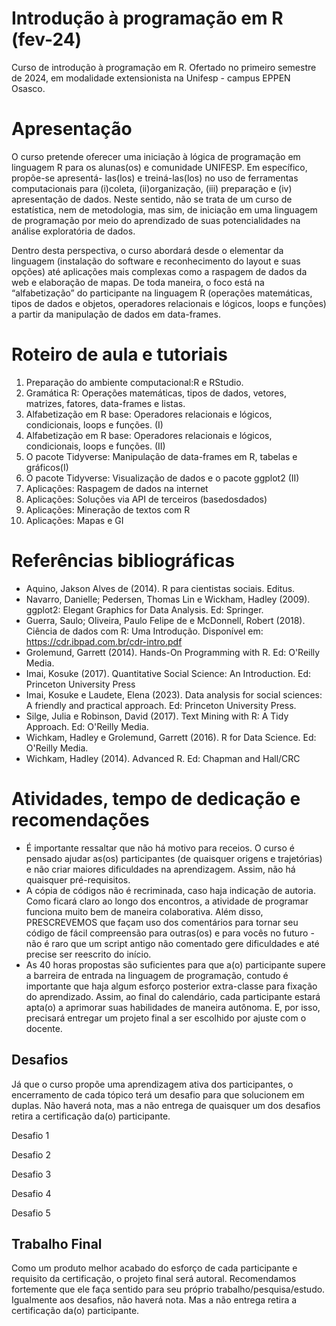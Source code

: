 # Introdução à programação em R (fev-24)
Curso de introdução à programação em R. Ofertado no primeiro semestre de 2024, em modalidade extensionista na Unifesp - campus EPPEN Osasco.

# Apresentação
O curso pretende oferecer uma iniciação à lógica de programação em linguagem R para os alunas(os) e comunidade UNIFESP. Em específico, propõe-se apresentá- las(los) e treiná-las(los) no uso de ferramentas computacionais para (i)coleta, (ii)organização, (iii) preparação e (iv) apresentação de dados. Neste sentido, não se trata de um curso de estatística, nem de metodologia, mas sim, de iniciação em uma linguagem de programação por meio do aprendizado de suas potencialidades na análise exploratória de dados.

Dentro desta perspectiva, o curso abordará desde o elementar da linguagem (instalação do software e reconhecimento do layout e suas opções) até aplicações mais complexas como a raspagem de dados da web e elaboração de mapas. De toda maneira, o foco está na “alfabetização” do participante na linguagem R (operações matemáticas, tipos de dados e objetos, operadores relacionais e lógicos, loops e funções) a partir da manipulação de dados em data-frames.

# Roteiro de aula e tutoriais
1. Preparação do ambiente computacional:R e RStudio.
2. Gramática R: Operações matemáticas, tipos de dados, vetores, matrizes, fatores,
data-frames e listas.
3. Alfabetização em R base: Operadores relacionais e lógicos, condicionais, loops e
funções. (I)
4. Alfabetização em R base: Operadores relacionais e lógicos, condicionais, loops e
funções. (II)
5. O pacote Tidyverse: Manipulação de data-frames em R, tabelas e gráficos(I)
6. O pacote Tidyverse: Visualização de dados e o pacote ggplot2 (II)
7. Aplicações: Raspagem de dados na internet
8. Aplicações: Soluções via API de terceiros (basedosdados)
9. Aplicações: Mineração de textos com R
10. Aplicações: Mapas e GI

# Referências bibliográficas
* Aquino, Jakson Alves de (2014). R para cientistas sociais. Editus.
* Navarro, Danielle; Pedersen, Thomas Lin e Wickham, Hadley (2009). ggplot2: Elegant Graphics for Data Analysis. Ed: Springer.
* Guerra, Saulo; Oliveira, Paulo Felipe de e McDonnell, Robert (2018). Ciência de
dados com R: Uma Introdução. Disponível em: https://cdr.ibpad.com.br/cdr-intro.pdf
* Grolemund, Garrett (2014). Hands-On Programming with R. Ed: O'Reilly Media.
* Imai, Kosuke (2017). Quantitative Social Science: An Introduction. Ed: Princeton University Press
* Imai, Kosuke e Laudete, Elena (2023). Data analysis for social sciences: A friendly and practical approach. Ed: Princeton University Press.
* Silge, Julia e Robinson, David (2017). Text Mining with R: A Tidy Approach. Ed: O'Reilly Media.
* Wichkam, Hadley e Grolemund, Garrett (2016). R for Data Science. Ed: O'Reilly Media.
* Wichkam, Hadley (2014). Advanced R. Ed: Chapman and Hall/CRC

# Atividades, tempo de dedicação e recomendações
* É importante ressaltar que não há motivo para receios. O curso é pensado ajudar as(os) participantes (de quaisquer origens e trajetórias) e não criar maiores dificuldades na aprendizagem. Assim, não há quaisquer pré-requisitos.
* A cópia de códigos não é recriminada, caso haja indicação de autoria. Como ficará claro ao longo dos encontros, a atividade de programar funciona muito bem de maneira colaborativa. Além disso, PRESCREVEMOS que façam uso dos comentários para tornar seu código de fácil compreensão para outras(os) e para vocês no futuro - não é raro que um script antigo não comentado gere dificuldades e até precise ser reescrito do início.
* As 40 horas propostas são suficientes para que a(o) participante supere a barreira de entrada na linguagem de programação, contudo é importante que haja algum esforço posterior extra-classe para fixação do aprendizado. Assim, ao final do calendário, cada participante estará apta(o) a aprimorar suas habilidades de maneira autônoma. E, por isso, precisará entregar um projeto final a ser escolhido por ajuste com o docente.

## Desafios
Já que o curso propõe uma aprendizagem ativa dos participantes, o encerramento de cada tópico terá um desafio para que solucionem em duplas. Não haverá nota, mas a não entrega de quaisquer um dos desafios retira a certificação da(o) participante. 

Desafio 1

Desafio 2

Desafio 3

Desafio 4

Desafio 5

## Trabalho Final
Como um produto melhor acabado do esforço de cada participante e requisito da certificação, o projeto final será autoral. Recomendamos fortemente que ele faça sentido para seu próprio trabalho/pesquisa/estudo.
Igualmente aos desafios, não haverá nota. Mas a não entrega retira a certificação da(o) participante.
